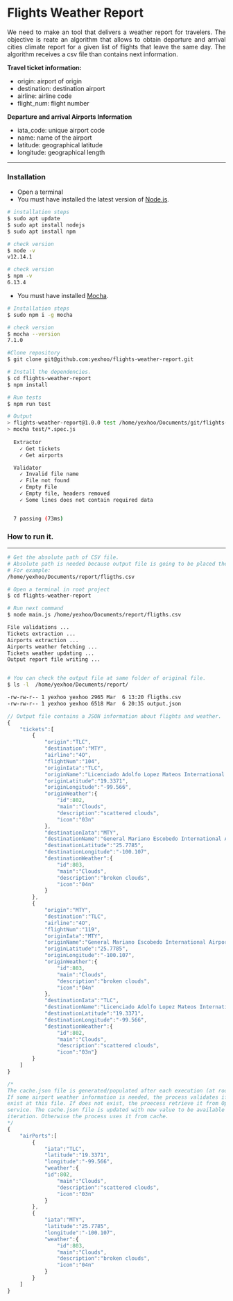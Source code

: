 # Flights Weather Report

<p align="justify">
We need to make an tool that delivers a weather report for travelers. The objective is reate an algorithm that allows to obtain departure and arrival cities climate report for a given list of flights that leave the same day. The algorithm receives a csv file than contains next information.

**Travel ticket information:**

* origin: airport of origin
* destination: destination airport
* airline: airline code
* flight_num: flight number

**Departure and arrival Airports Information**

* iata_code: unique airport code
* name: name of the airport
* latitude: geographical latitude
* longitude: geographical length

***
### Installation

* Open a terminal
* You must have installed the latest version of [Node.js](https://nodejs.org/en/).

```sh
# installation steps
$ sudo apt update
$ sudo apt install nodejs
$ sudo apt install npm

# check version
$ node -v
v12.14.1

# check version
$ npm -v
6.13.4
```

* You must have installed [Mocha](https://mochajs.org/).

```sh
# Installation steps
$ sudo npm i -g mocha

# check version
$ mocha --version
7.1.0
```
```sh
#Clone repository
$ git clone git@github.com:yexhoo/flights-weather-report.git
```
```sh
# Install the dependencies.
$ cd flights-weather-report
$ npm install
```

```sh
# Run tests
$ npm run test

# Output
> flights-weather-report@1.0.0 test /home/yexhoo/Documents/git/flights-weather-report
> mocha test/*.spec.js
 
  Extractor
    ✓ Get tickets
    ✓ Get airports

  Validator
    ✓ Invalid file name
    ✓ File not found
    ✓ Empty File
    ✓ Empty file, headers removed
    ✓ Some lines does not contain required data 


  7 passing (73ms)
```


### How to run it.
***

```sh
# Get the absolute path of CSV file.
# Absolute path is needed because output file is going to be placed there.
# For example:
/home/yexhoo/Documents/report/fligths.csv
```

```sh
# Open a terminal in root project
$ cd flights-weather-report

# Run next command
$ node main.js /home/yexhoo/Documents/report/fligths.csv

File validations ...
Tickets extraction ...
Airports extraction ...
Airports weather fetching ...
Tickets weather updating ...
Output report file writing ...


# You can check the output file at same folder of original file.
$ ls -l  /home/yexhoo/Documents/report/

-rw-rw-r-- 1 yexhoo yexhoo 2965 Mar  6 13:20 fligths.csv
-rw-rw-r-- 1 yexhoo yexhoo 6518 Mar  6 20:35 output.json
```
```js
// Output file contains a JSON information about flights and weather.
{
    "tickets":[
        {
            "origin":"TLC",
            "destination":"MTY",
            "airline":"4O",
            "flightNum":"104",
            "originIata":"TLC",
            "originName":"Licenciado Adolfo Lopez Mateos International Airport",
            "originLatitude":"19.3371",
            "originLongitude":"-99.566",
            "originWeather":{
                "id":802,
                "main":"Clouds",
                "description":"scattered clouds",
                "icon":"03n"
            },
            "destinationIata":"MTY",
            "destinationName":"General Mariano Escobedo International Airport",
            "destinationLatitude":"25.7785",
            "destinationLongitude":"-100.107",
            "destinationWeather":{
                "id":803,
                "main":"Clouds",
                "description":"broken clouds",
                "icon":"04n"
            }
        },
        {
            "origin":"MTY",
            "destination":"TLC",
            "airline":"4O",
            "flightNum":"119",
            "originIata":"MTY",
            "originName":"General Mariano Escobedo International Airport",
            "originLatitude":"25.7785",
            "originLongitude":"-100.107",
            "originWeather":{
                "id":803,
                "main":"Clouds",
                "description":"broken clouds",
                "icon":"04n"
            },
            "destinationIata":"TLC",
            "destinationName":"Licenciado Adolfo Lopez Mateos International Airport",
            "destinationLatitude":"19.3371",
            "destinationLongitude":"-99.566",
            "destinationWeather":{
                "id":802,
                "main":"Clouds",
                "description":"scattered clouds",
                "icon":"03n"}
        }
    ]
}
```


```js
/* 
The cache.json file is generated/populated after each execution (at root of project).
If some airport weather information is needed, the process validates if that already 
exist at this file. If does not exist, the proecess retrieve it from Open Weather 
service. The cache.json file is updated with new value to be available for next 
iteration. Otherwise the process uses it from cache.
*/
{
    "airPorts":[
        {
            "iata":"TLC",
            "latitude":"19.3371",
            "longitude":"-99.566",
            "weather":{
            "id":802,
                "main":"Clouds",
                "description":"scattered clouds",
                "icon":"03n"
            }
        },
        {
            "iata":"MTY",
            "latitude":"25.7785",
            "longitude":"-100.107",
            "weather":{
                "id":803,
                "main":"Clouds",
                "description":"broken clouds",
                "icon":"04n"
            }
        }
    ]
}
```